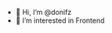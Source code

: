 - 👋 Hi, I’m @donifz
- 👀 I’m interested in Frontend

<!---
donifz/donifz is a ✨ special ✨ repository because its `README.md` (this file) appears on your GitHub profile.
You can click the Preview link to take a look at your changes.
--->

